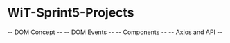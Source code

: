 # WiT-Sprint5-Projects

--  DOM Concept   --
--  DOM Events    --
--  Components    --
--  Axios and API --